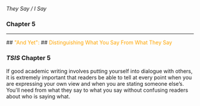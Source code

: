 *They Say / I Say*

### Chapter 5
<hr />
## <span style="color: orange;">"And Yet":</span>
## <span style="color: orange;">Distinguishing What You Say From What They Say</span>



### *TSIS* Chapter 5

<div style="text-align:left;">If good academic writing involves putting yourself into dialogue with others, it is extremely important that readers be able to tell at every point when you are expressing your own view and when you are stating someone else’s. You'll need from what they say to what you say without confusing readers about who is saying what.</div>


